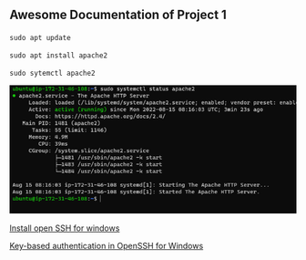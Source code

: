 ## Awesome Documentation of Project 1

`sudo apt update`

`sudo apt install apache2`

`sudo sytemctl apache2`

![apache-status](./images/apache-status.PNG)

[Install open SSH for windows](https://docs.microsoft.com/en-us/windows/terminal/tutorials/ssh)

[Key-based authentication in OpenSSH for Windows](https://docs.microsoft.com/en-us/windows-server/administration/openssh/openssh_keymanagement)